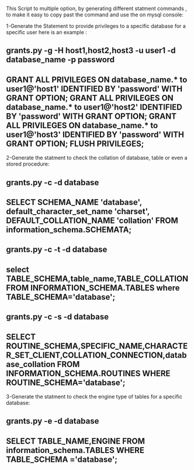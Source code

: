 This Script to multiple option, by generating different statment commands , to make it easy to copy past the command and use the on mysql console:

1-Generate the Statement to provide privileges to a specific database for a specific user here is an example :

grants.py -g -H host1,host2,host3 -u user1 -d database_name -p password
--------------------------------------------------------------------------------------------------------------------------------------------------
GRANT ALL PRIVILEGES ON database_name.* to user1@'host1' IDENTIFIED BY 'password' WITH GRANT OPTION;
GRANT ALL PRIVILEGES ON database_name.* to user1@'host2' IDENTIFIED BY 'password' WITH GRANT OPTION;
GRANT ALL PRIVILEGES ON database_name.* to user1@'host3' IDENTIFIED BY 'password' WITH GRANT OPTION;
FLUSH PRIVILEGES;
--------------------------------------------------------------------------------------------------------------------------------------------------

2-Generate the statment to check the collation of database,  table or even a stored procedure:

grants.py -c -d database
--------------------------------------------------------------------------------------------------------------------------------------------------
SELECT SCHEMA_NAME 'database', default_character_set_name 'charset', DEFAULT_COLLATION_NAME 'collation' FROM information_schema.SCHEMATA;
--------------------------------------------------------------------------------------------------------------------------------------------------

grants.py -c -t -d database
--------------------------------------------------------------------------------------------------------------------------------------------------
select TABLE_SCHEMA,table_name,TABLE_COLLATION FROM INFORMATION_SCHEMA.TABLES where TABLE_SCHEMA='database';
--------------------------------------------------------------------------------------------------------------------------------------------------

grants.py -c -s -d database
--------------------------------------------------------------------------------------------------------------------------------------------------
SELECT ROUTINE_SCHEMA,SPECIFIC_NAME,CHARACTER_SET_CLIENT,COLLATION_CONNECTION,database_collation FROM INFORMATION_SCHEMA.ROUTINES WHERE ROUTINE_SCHEMA='database';
--------------------------------------------------------------------------------------------------------------------------------------------------

3-Generate the statment to check the engine type of tables for a specific database:

grants.py -e -d database
--------------------------------------------------------------------------------------------------------------------------------------------------
SELECT TABLE_NAME,ENGINE FROM information_schema.TABLES WHERE  TABLE_SCHEMA ='database';
--------------------------------------------------------------------------------------------------------------------------------------------------
